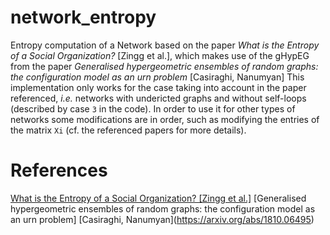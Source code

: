 # network_entropy
Entropy computation of a Network based on the paper *What is the Entropy of a Social Organization?* [Zingg et al.], which makes use of the gHypEG from the paper *Generalised hypergeometric ensembles of random graphs: the configuration model as an urn problem* \[Casiraghi, Nanumyan\]
This implementation only works for the case taking into account in the paper referenced, *i.e.* networks with undericted graphs and without self-loops (described by case `3` in the code).
In order to  use it for other types of networks some modifications are in order, such as modifying the entries of the matrix `Xi` (cf. the referenced papers for more details).

# References
[What is the Entropy of a Social Organization? [Zingg et al.]](https://arxiv.org/abs/1905.09772)
[Generalised hypergeometric ensembles of random graphs: the configuration model as an urn problem] \[Casiraghi, Nanumyan\](https://arxiv.org/abs/1810.06495)

